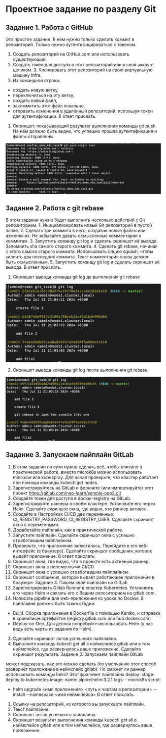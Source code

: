 # Проектное задание по разделу Git
 
## Задание 1. Работа с GitHub

 Это простое задание. В нём нужно только сделать коммит в репозиторий. Только нужно аутентифицироваться с токеном.
1. Создать репозиторий на GitHub.com или использовать существующий.
2. Создать токен для доступа в этот репозиторий или в свой аккаунт целиком. 3. Клонировать этот репозиторий на свою виртуальную машину Infra.
4. Из командной строки:
- создать новую ветку,
- переключиться на эту ветку,
- создать новый файл,
- закоммитить этот файл локально,
- отправить изменения в удалённый репозиторий, используя токен для
аутентификации.
В ответ прислать.
1. Скриншот, показывающий результат выполнения команды git push. На нём должно быть видно, что успешно прошла аутентификация и файлы отправлены.

![git push result](./img/git_push_with_token.png)

## Задание 2. Работа с git rebase
В этом задании нужно будет выполнить несколько действий с Git репозиторием. 1. Инициализировать новый Git репозиторий в пустой папке.
2. Сделать три коммита в него, создавая новые файлы или изменяя их. Не
забывайте давать осмысленные комментарии к коммитам.
3. Запустить команду git log и сделать скриншот её вывода. Запомнить sha
самого старого коммита.
4. Сделать git rebase, начиная с этого самого старого коммита. Использовать
опцию squash, чтобы склеить два последних коммита. Текст комментария снова должен быть осмысленным.
5. Запустить команду git log и сделать скриншот её вывода.
В ответ прислать.
1. Скриншот вывода команды git log до выполнения git rebase
 
![log before rebase](./img/git_log_before_rebase.png)

2. Скриншот вывода команды git log после выполнения git rebase

![git log after rebase](./img/git_log_after_rebase.png)

## Задание 3. Запускаем пайплайн GitLab

1. В этом задании по сути нужно сделать всё, чтобы описано в практической работе, вместо microk8s можно использовать minikube или kubespray. Для начал проверьте, что кластер работает при помощи команды kubectl get nodes.
2. Зарегистрируйтесь на GitLab и форкните (или импортируйте) этот проект
https://gitlab.com/neo-learn/sample-app2.git
3. Создайте токен для доступа в docker-registry на GitLab.
4. Зарегистрируйте раннера в своём кластере. Установите его через Helm. Сделайте скриншот окна, где видно, что раннер активен.
5. Создайте в Настройках CI/CD две переменные: CI_REGISTRY_PASSWORD, CI_REGISTRY_USER. Сделайте скриншот окна с переменными.
6. Доработайте пайплайн, как в практической работе.
7. Запустите пайплайн. Сделайте скриншот окна с успешно отработавшим пайплайном.
8. Проверьте, что приложение запустилось. Перейдите в его веб-интерфейс (в браузере). Сделайте скриншот сообщения, которое выдаёт приложение.
В ответ прислать.
1. Скриншот окна, где видно, что в проекте есть активный раннер.
2. Скриншот окна с переменными CI/CD.
3. Скриншот окна с успешно отработавшим пайплайном.
4. Скриншот сообщения, которое выдаёт работающее приложение в браузере.
Задание 4. Пишем свой пайплайн на GitLab
1. Зарегистрировать Gitlab Runner в кластер Kubernetes. Установить его через Helm и связать его с Вашим репозиторием на gitlab.com.
2. Написать pipeline для web-приложения из урока по Docker. В пайплайне должны быть такие стадии:
- Build. Сборка приложения в Dockerfile с помощью Kaniko, и отправка в хранилище артефактов (registry.gitlab.com или hub.docker.com)
- Deploy-on-Dev. Для деплоя попробуйте использовать Helm (у вас ведь есть чарты из задания по Helm).
3. Сделайте скриншот логов успешного пайплайна.
4. Выполните команду kubectl get all в неймспейсе gitlab или в том неймспейсе, где развернулось ваше приложение. Сделайте скриншот результата.
 Задание 3. Запускаем пайплайн GitLab
 
может подсказать, как это можно сделать (по умолчанию этот способ развернёт приложение в неймспейс gitlab):
Но сможет ли раннер использовать команды helm? Этот фрагмент пайплайна
deploy:
  stage: deploy to kubernetes
  image:
    name: alpine/helm:3.2.1
  tags:
    - microk8s
  script:
- helm upgrade <имя приложения> <путь к чартам в репозитории> --install --namespace <имя неймспейса>
В ответ прислать.
1. Ссылку на репозиторий, из которого вы запускаете пайплайн.
2. Текст пайплайна.
3. Скриншот логов успешного пайплайна.
4. Скриншот результат выполнения команды kubectl get all в неймспейсе
gitlab или в том неймспейсе, где развернулось ваше приложение.